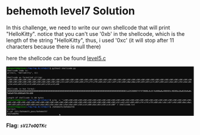 # behemoth level7 Solution

In this challenge, we need to write our own shellcode that will print "HelloKitty".
notice that you can't use '0xb' in the shellcode, which is the length of the string "HelloKitty", thus, i used '0xc' (it will stop after 11 characters because there is null there)

here the shellcode can be found
[level5.c](./scripts/level7.py)

![alt text](./images/level7.png)


**Flag:** ***`sV17oOQTKc`*** 
